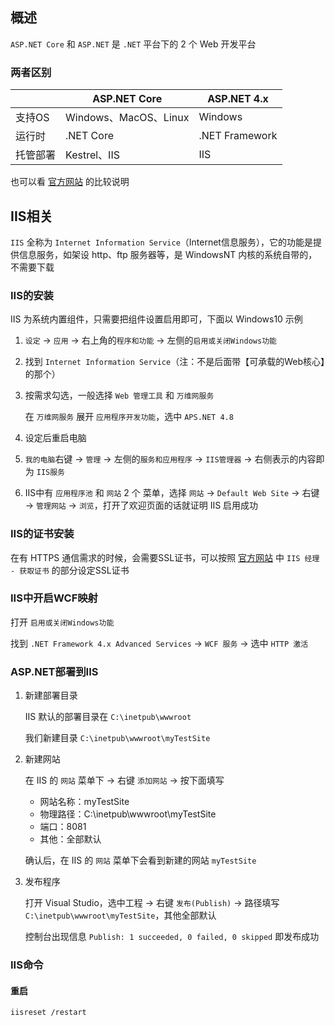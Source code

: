 ## 概述

``ASP.NET Core``  和 ``ASP.NET`` 是 ``.NET`` 平台下的 2 个 Web 开发平台

### 两者区别

|          | ASP.NET Core          | ASP.NET 4.x    |
|----------|-----------------------|----------------|
| 支持OS   | Windows、MacOS、Linux | Windows        |
| 运行时   | .NET Core             | .NET Framework |
| 托管部署 | Kestrel、IIS          | IIS            |

也可以看 [官方网站](https://learn.microsoft.com/zh-cn/aspnet/core/fundamentals/choose-aspnet-framework) 的比较说明


## IIS相关

``IIS`` 全称为 ``Internet Information Service``（Internet信息服务），它的功能是提供信息服务，如架设 http、ftp 服务器等，是 WindowsNT 内核的系统自带的，不需要下载

### IIS的安装

IIS 为系统内置组件，只需要把组件设置启用即可，下面以 Windows10 示例

1. ``设定`` → ``应用`` → 右上角的``程序和功能`` → 左侧的``启用或关闭Windows功能``

2. 找到 ``Internet Information Service``（注：不是后面带【可承载的Web核心】的那个）

3. 按需求勾选，一般选择 ``Web 管理工具`` 和 ``万维网服务``

    在 ``万维网服务`` 展开 ``应用程序开发功能``，选中 ``APS.NET 4.8``

4. 设定后重启电脑

5. ``我的电脑``右键 → ``管理`` → 左侧的``服务和应用程序`` → ``IIS管理器`` → 右侧表示的内容即为 ``IIS服务``

6. IIS中有 ``应用程序池`` 和 ``网站`` 2 个 菜单，选择 ``网站`` → ``Default Web Site`` → 右键 → ``管理网站`` → ``浏览``，打开了欢迎页面的话就证明 IIS 启用成功

### IIS的证书安装

在有 HTTPS 通信需求的时候，会需要SSL证书，可以按照 [官方网站](https://learn.microsoft.com/zh-cn/iis/manage/configuring-security/how-to-set-up-ssl-on-iis) 中 ``IIS 经理 - 获取证书`` 的部分设定SSL证书

### IIS中开启WCF映射

打开 ``启用或关闭Windows功能``

找到 ``.NET Framework 4.x Advanced Services``  → ``WCF 服务`` → 选中 ``HTTP 激活``

### ASP.NET部署到IIS

1. 新建部署目录

    IIS 默认的部署目录在 ``C:\inetpub\wwwroot``

    我们新建目录 ``C:\inetpub\wwwroot\myTestSite``

2. 新建网站

    在 IIS 的 ``网站`` 菜单下 → 右键 ``添加网站`` → 按下面填写

    - 网站名称：myTestSite
    - 物理路径：C:\inetpub\wwwroot\myTestSite
    - 端口：8081
    - 其他：全部默认

    确认后，在 IIS 的 ``网站`` 菜单下会看到新建的网站 ``myTestSite``

3. 发布程序

    打开 Visual Studio，选中工程 → 右键 ``发布(Publish)`` → 路径填写 ``C:\inetpub\wwwroot\myTestSite``，其他全部默认

    控制台出现信息 ``Publish: 1 succeeded, 0 failed, 0 skipped`` 即发布成功

### IIS命令

#### 重启
```
iisreset /restart
```

